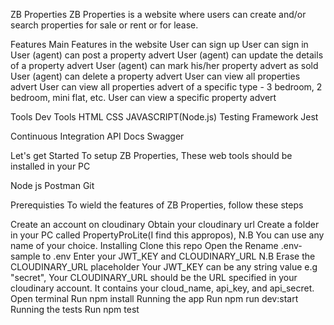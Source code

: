 ZB Properties
ZB Properties is a website where users can create and/or search properties for sale or rent or for lease.

Features
Main Features in the website
User can sign up
User can sign in
User (agent) can post a property advert
User (agent) can update the details of a property advert
User (agent) can mark his/her property advert as sold
User (agent) can delete a property advert
User can view all properties advert
User can view all properties advert of a specific type - 3 bedroom, 2 bedroom, mini flat, etc.
User can view a specific property advert

Tools
Dev Tools
HTML
CSS
JAVASCRIPT(Node.js)
Testing Framework
Jest

Continuous Integration
API Docs
Swagger

Let's get Started
To setup ZB Properties, These web tools should be installed in your PC

Node js
Postman
Git

Prerequisties
To wield the features of ZB Properties, follow these steps

Create an account on cloudinary
Obtain your cloudinary url
Create a folder in your PC called PropertyProLite(I find this appropos),
N.B
You can use any name of your choice.
Installing
Clone this repo
Open the
Rename .env-sample to .env
Enter your JWT_KEY and CLOUDINARY_URL
N.B
Erase the CLOUDINARY_URL placeholder
Your JWT_KEY can be any string value e.g "secret",
Your CLOUDINARY_URL should be the URL specified in your cloudinary account. It contains your cloud_name, api_key, and api_secret.
Open terminal
Run npm install
Running the app
Run npm run dev:start
Running the tests
Run npm test

